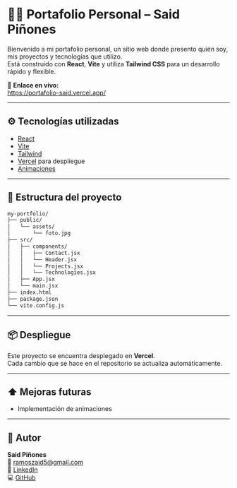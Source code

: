 # 🧑‍💻 Portafolio Personal – Said Piñones

Bienvenido a mi portafolio personal, un sitio web donde presento quién soy, mis proyectos y tecnologías que utilizo.  
Está construido con **React**, **Vite** y utiliza **Tailwind CSS** para un desarrollo rápido y flexible.

🔗 **Enlace en vivo:**  
https://portafolio-said.vercel.app/

---

## ⚙️ Tecnologías utilizadas

- [React](https://reactjs.org/)
- [Vite](https://vitejs.dev/)
- [Tailwind](https://tailwindcss.com/)
- [Vercel](https://vercel.com/) para despliegue
- [Animaciones](https://github.com/midudev/tailwind-animations) 

---

## 📁 Estructura del proyecto

```bash
my-portfolio/
├── public/
│   └── assets/
│       └── foto.jpg
├── src/
│   ├── components/
│   │   ├── Contact.jsx
│   │   └── Header.jsx
│   │   └── Projects.jsx
│   │   └── Technologies.jsx
│   ├── App.jsx
│   └── main.jsx
├── index.html
├── package.json
└── vite.config.js
```

---

## 📦 Despliegue

Este proyecto se encuentra desplegado en **Vercel**.  
Cada cambio que se hace en el repositorio se actualiza automáticamente.

---

## ⬆️ Mejoras futuras

- Implementación de animaciones 
 
---

## 🧠 Autor

**Said Piñones**  
📧 [ramoszaid5@gmail.com](mailto:ramoszaid5@gmail.com)  
🔗 [LinkedIn](https://www.linkedin.com/in/rafaelpinones16/)  
💻 [GitHub](https://github.com/SaidPR/)

